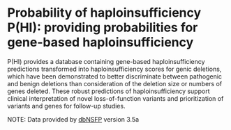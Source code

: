 # Probability of haploinsufficiency P(HI): providing probabilities for gene-based haploinsufficiency
P(HI) provides a database containing gene-based haploinsufficiency predictions transformed into haploinsufficiency scores for genic deletions, which have been demonstrated to better discriminate between pathogenic and benign deletions than consideration of the deletion size or numbers of genes deleted. These robust predictions of haploinsufficiency support clinical interpretation of novel loss-of-function variants and prioritization of variants and genes for follow-up studies.

NOTE: Data provided by [dbNSFP](https://sites.google.com/site/jpopgen/dbNSFP) version 3.5a